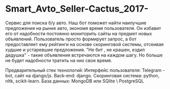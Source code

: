 # Smart_Avto_Seller-Cactus_2017-
Сервис для поиска б/у авто. Наш бот поможет найти наилучшие предложения на рынке авто, экономя время пользователя. Он избавит его от надобности постоянно мониторить сайты на предмет новых объявлений. Пользователь просто формирует запрос, а бот предоставляет ему рейтинги на основе скоринговой системы, отсеивая худшие и устаревшие предложения. "Не бит , не крашен, ездил дедушка" - такие объявления встречаются на каждом шагу. Но больше не будет надобности тратить на них свое время.

Предварительный стек технологий:
Интерфейс пользователя: Telegram - bot, сайт на django/js.
Back-end: django.
Скоринговая система: python, nltk, scikit-learn.
База данных: MongoDB или SQlite \ PostgreSQL

